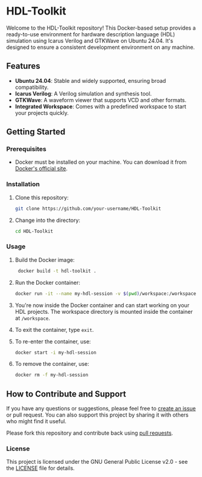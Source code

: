 # HDL-Toolkit

Welcome to the HDL-Toolkit repository! This Docker-based setup provides a ready-to-use environment for hardware description language (HDL) simulation using Icarus Verilog and GTKWave on Ubuntu 24.04. It's designed to ensure a consistent development environment on any machine.

## Features

- **Ubuntu 24.04**: Stable and widely supported, ensuring broad compatibility.
- **Icarus Verilog**: A Verilog simulation and synthesis tool.
- **GTKWave**: A waveform viewer that supports VCD and other formats.
- **Integrated Workspace**: Comes with a predefined workspace to start your projects quickly.

## Getting Started

### Prerequisites

- Docker must be installed on your machine. You can download it from [Docker's official site](https://www.docker.com/products/docker-desktop).

### Installation

1. Clone this repository:
   ```bash
   git clone https://github.com/your-username/HDL-Toolkit
   ```

2. Change into the directory:
   ```bash
   cd HDL-Toolkit
   ```

### Usage

1. Build the Docker image:
   ```bash
    docker build -t hdl-toolkit .
    ```

2. Run the Docker container:
    ```bash
    docker run -it --name my-hdl-session -v $(pwd)/workspace:/workspace hdl-toolkit
    ```
3.	You're now inside the Docker container and can start working on your HDL projects. The workspace directory is mounted inside the container at `/workspace`.

4. To exit the container, type `exit`.

5. To re-enter the container, use:
    ```bash
    docker start -i my-hdl-session
    ```

6. To remove the container, use:
    ```bash
    docker rm -f my-hdl-session
    ```

## How to Contribute and Support

If you have any questions or suggestions, please feel free to [create an issue](https://github.com/bugratufan/hdl-toolkit/issues/new) or pull request. You can also support this project by sharing it with others who might find it useful.

Please fork this repository and contribute back using [pull requests](https://github.com/bugratufan/hdl-toolkit/pulls).

### License

This project is licensed under the GNU General Public License v2.0 - see the [LICENSE](LICENSE) file for details.